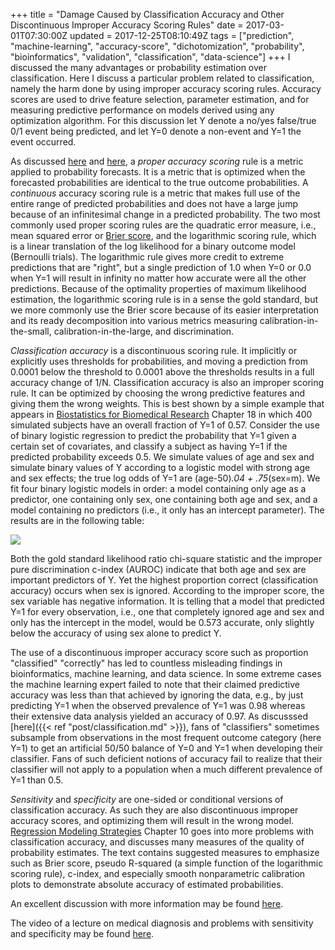 +++
title = "Damage Caused by Classification Accuracy and Other Discontinuous Improper Accuracy Scoring Rules"
date = 2017-03-01T07:30:00Z
updated = 2017-12-25T08:10:49Z
tags = ["prediction", "machine-learning", "accuracy-score", "dichotomization", "probability", "bioinformatics", "validation", "classification", "data-science"]
+++
I discussed the many advantages or probability estimation over
classification.  Here I discuss a particular problem related to
classification, namely the harm done by using improper accuracy scoring
rules.  Accuracy scores are used to drive feature selection, parameter
estimation, and for measuring predictive performance on models derived
using any optimization algorithm.  For this discussion let Y denote a
no/yes false/true 0/1 event being predicted, and let Y=0 denote a
non-event and Y=1 the event occurred. 

As discussed [here](https://en.wikipedia.org/wiki/Scoring_rule) and [here](http://psiexp.ss.uci.edu/research/papers/MerkleSteyvers.pdf),
a *proper accuracy scoring* rule is a metric applied to probability
forecasts. It is a metric that is optimized when the forecasted
probabilities are identical to the true outcome probabilities.  A
*continuous* accuracy scoring rule is a metric that makes full use of
the entire range of predicted probabilities and does not have a large
jump because of an infinitesimal change in a predicted probability.  The
two most commonly used proper scoring rules are the quadratic error
measure, i.e., mean squared error or [Brier
score](https://en.wikipedia.org/wiki/Brier_score), and the logarithmic
scoring rule, which is a linear translation of the log likelihood for a
binary outcome model (Bernoulli trials).  The logarithmic rule gives
more credit to extreme predictions that are "right", but a single
prediction of 1.0 when Y=0 or 0.0 when Y=1 will result in infinity no
matter how accurate were all the other predictions.  Because of the
optimality properties of maximum likelihood estimation, the logarithmic
scoring rule is in a sense the gold standard, but we more commonly use
the Brier score because of its easier interpretation and its ready
decomposition into various metrics measuring calibration-in-the-small,
calibration-in-the-large, and discrimination.

*Classification accuracy* is a discontinuous scoring rule.  It
implicitly or explicitly uses thresholds for probabilities, and moving a
prediction from 0.0001 below the threshold to 0.0001 above the
thresholds results in a full accuracy change of 1/N.  Classification
accuracy is also an improper scoring rule.  It can be optimized by
choosing the wrong predictive features and giving them the wrong
weights.  This is best shown by a simple example that appears
in [Biostatistics for Biomedical Research](http://fharrell.com/links) Chapter 18 in which 
400 simulated subjects have an overall fraction of Y=1 of 0.57. Consider
the use of  binary logistic regression to predict the probability that
Y=1 given a certain set of covariates, and classify a subject as having
Y=1 if the predicted probability exceeds 0.5.  We simulate values of age
and sex and simulate binary values of Y according to a logistic model
with strong age and sex effects; the true log odds of Y=1 are
(age-50)*.04 + .75*(sex=m).  We fit four binary logistic models in order: a model containing only age 
as a predictor, one containing only sex, one containing both age and
sex, and a model containing no predictors (i.e., it only has an
intercept parameter).  The results are in the following table:

![](/img/class-acc-example.png)

Both the gold standard likelihood ratio chi-square statistic and the
improper pure discrimination c-index (AUROC) indicate that both age and
sex are important predictors of Y.  Yet the highest proportion correct
(classification accuracy) occurs when sex is ignored.  According to the
improper score, the sex variable has negative information.  It is
telling that a model that predicted Y=1 for every observation, i.e., one
that completely ignored age and sex and only has the intercept in the
model, would be 0.573 accurate, only slightly below the accuracy of
using sex alone to predict Y.

The use of a discontinuous improper accuracy score such as proportion
"classified" "correctly" has led to countless misleading findings in
bioinformatics, machine learning, and data science.  In some extreme
cases the machine learning expert failed to note that their claimed
predictive accuracy was less than that achieved by ignoring the data,
e.g., by just predicting Y=1 when the observed prevalence of Y=1 was
0.98 whereas their extensive data analysis yielded an accuracy of 0.97.
 As discusssed [here]({{< ref "post/classification.md" >}}),
fans of "classifiers" sometimes subsample from observations in the most
frequent outcome category (here Y=1) to get an artificial 50/50 balance
of Y=0 and Y=1 when developing their classifier.  Fans of such deficient
notions of accuracy fail to realize that their classifier will not apply
to a population when a much different prevalence of Y=1 than 0.5.

*Sensitivity* and *specificity* are one-sided or conditional versions of
classification accuracy.  As such they are also discontinuous improper
accuracy scores, and optimizing them will result in the wrong model.
[Regression Modeling Strategies](http://biostat.mc.vanderbilt.edu/rms) Chapter 10 goes into
more problems with classification accuracy, and discusses many measures
of the quality of probability estimates.  The text contains suggested
measures to emphasize such as Brier score, pseudo R-squared (a simple
function of the logarithmic scoring rule), c-index, and especially
smooth nonparametric calibration plots to demonstrate absolute accuracy
of estimated probabilities.

An excellent discussion with more information may be found
[here](https://stats.stackexchange.com/questions/312780).

The video of a lecture on medical diagnosis and problems with sensitivity and specificity may be found [here](https://www.youtube.com/watch?v=uULhuuSjBww).
